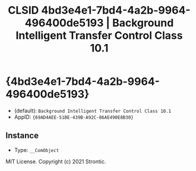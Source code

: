 ﻿---
title: "CLSID 4bd3e4e1-7bd4-4a2b-9964-496400de5193 | Background Intelligent Transfer Control Class 10.1"
excerpt: What is COM-Object CLSID 4bd3e4e1-7bd4-4a2b-9964-496400de5193?
---

# {4bd3e4e1-7bd4-4a2b-9964-496400de5193}

* (default): `Background Intelligent Transfer Control Class 10.1`
* AppID: `{69AD4AEE-51BE-439B-A92C-86AE490E8B30}`

## Instance

* Type: `__ComObject`

MIT License. Copyright (c) 2021 Strontic.


